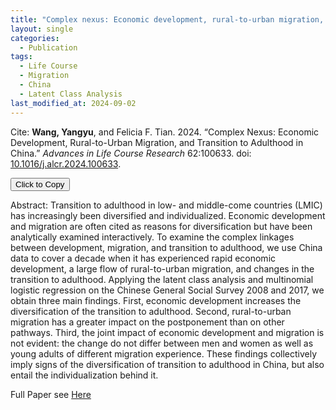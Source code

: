 ```yaml
---
title: "Complex nexus: Economic development, rural-to-urban migration, and transition to adulthood in China"
layout: single
categories:
  - Publication
tags:
  - Life Course
  - Migration
  - China
  - Latent Class Analysis
last_modified_at: 2024-09-02
---
```


<div class="cv-content" markdown="1">

Cite: **Wang, Yangyu**, and Felicia F. Tian. 2024. “Complex Nexus: Economic Development, Rural-to-Urban Migration, and Transition to Adulthood in China.” *Advances in Life Course Research* 62:100633. doi: [10.1016/j.alcr.2024.100633](https://doi.org/10.1016/j.alcr.2024.100633).

<button onclick="copyCitation()">Click to Copy</button>

<script>
  function copyCitation() {
    const citation = "Wang, Yangyu, and Felicia F. Tian. 2024. “Complex Nexus: Economic Development, Rural-to-Urban Migration, and Transition to Adulthood in China.” Advances in Life Course Research 62:100633. doi: 10.1016/j.alcr.2024.100633.";
    navigator.clipboard.writeText(citation).then(() => {
      alert("Citation copied to clipboard!");
    });
  }
</script>

Abstract: Transition to adulthood in low- and middle-come countries (LMIC) has increasingly been diversified and individualized. Economic development and migration are often cited as reasons for diversification but have been analytically examined interactively. To examine the complex linkages between development, migration, and transition to adulthood, we use China data to cover a decade when it has experienced rapid economic development, a large flow of rural-to-urban migration, and changes in the transition to adulthood. Applying the latent class analysis and multinomial logistic regression on the Chinese General Social Survey 2008 and 2017, we obtain three main findings. First, economic development increases the diversification of the transition to adulthood. Second, rural-to-urban migration has a greater impact on the postponement than on other pathways. Third, the joint impact of economic development and migration is not evident: the change do not differ between men and women as well as young adults of different migration experience. These findings collectively imply signs of the diversification of transition to adulthood in China, but also entail the individualization behind it.

Full Paper see [Here](https://yangyuwang.netlify.app/assets/complex_nexus.pdf)

</div>